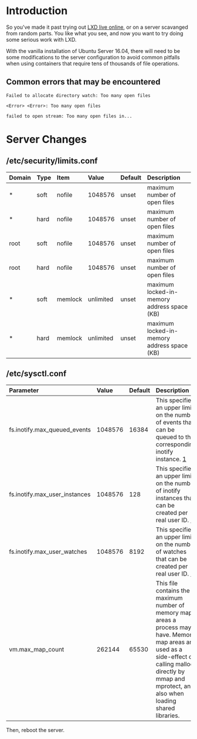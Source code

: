 # Introduction
So you've made it past trying out [LXD live online](https://linuxcontainers.org/lxd/try-it/),
or on a server scavanged from random parts. You like what you see,
and now you want to try doing some serious work with LXD.

With the vanilla installation of Ubuntu Server 16.04, there will
need to be some modifications to the server configuration to avoid
common pitfalls when using containers that require tens of thousands
of file operations.


## Common errors that may be encountered

`Failed to allocate directory watch: Too many open files`

`<Error> <Error>: Too many open files`

`failed to open stream: Too many open files in...`


# Server Changes
## /etc/security/limits.conf

Domain  | Type  | Item    | Value     | Default   | Description
:-----  | :---  | :----   | :-------- | :-------- | :----------
*       | soft  | nofile  | 1048576   | unset     | maximum number of open files
*       | hard  | nofile  | 1048576   | unset     | maximum number of open files
root    | soft  | nofile  | 1048576   | unset     | maximum number of open files
root    | hard  | nofile  | 1048576   | unset     | maximum number of open files
*       | soft  | memlock | unlimited | unset     | maximum locked-in-memory address space (KB)
*       | hard  | memlock | unlimited | unset     | maximum locked-in-memory address space (KB)


## /etc/sysctl.conf

Parameter                       | Value     | Default | Description
:-----                          | :---      | :---    | :---
fs.inotify.max\_queued\_events  | 1048576   | 16384   | This specifies an upper limit on the number of events that can be queued to the corresponding inotify instance. [1]
fs.inotify.max\_user\_instances | 1048576   | 128     | This specifies an upper limit on the number of inotify instances that can be created per real user ID. [1]
fs.inotify.max\_user\_watches   | 1048576   | 8192    | This specifies an upper limit on the number of watches that can be created per real user ID. [1]
vm.max\_map\_count              | 262144    | 65530   | This file contains the maximum number of memory map areas a process may have. Memory map areas are used as a side-effect of calling malloc, directly by mmap and mprotect, and also when loading shared libraries.


Then, reboot the server.


[1]: http://man7.org/linux/man-pages/man7/inotify.7.html
